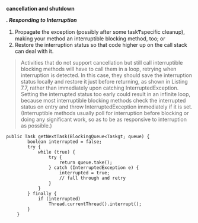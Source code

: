 
**cancellation and shutdown**

***. Responding to Interruption***

1. Propagate the exception (possibly after some taskͲspecific cleanup), making your method an interruptible
blocking method, too; or
2. Restore the interruption status so that code higher up on the call stack can deal with it.

> Activities that do not support cancellation but still call interruptible blocking methods will have to call them in a loop,
retrying when interruption is detected. In this case, they should save the interruption status locally and restore it just
before returning, as shown in Listing 7.7, rather than immediately upon catching InterruptedException. Setting the
interrupted status too early could result in an infinite loop, because most interruptible blocking methods check the
interrupted status on entry and throw InterruptedException immediately if it is set. (Interruptible methods usually
poll for interruption before blocking or doing any significant work, so as to be as responsive to interruption as possible.)

```
public Task getNextTask(BlockingQueue<Taskgt; queue) {
        boolean interrupted = false;
        try {
            while (true) {
                try {
                    return queue.take();
                } catch (InterruptedException e) {
                    interrupted = true;
                    // fall through and retry
                }
            }
        } finally {
            if (interrupted)
                Thread.currentThread().interrupt();
        }
    }
```


